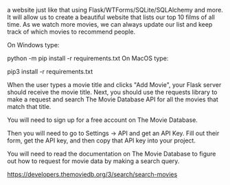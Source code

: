  a website just like that using Flask/WTForms/SQLite/SQLAlchemy and more. It will allow us to create a beautiful website that lists our top 10 films of all time. As we watch more movies, we can always update our list and keep track of which movies to recommend people.
 
On Windows type:

python -m pip install -r requirements.txt
On MacOS type:

pip3 install -r requirements.txt


When the user types a movie title and clicks "Add Movie", your Flask server should receive the movie title. Next, you should use the requests library to make a request and search The Movie Database API for all the movies that match that title.

You will need to sign up for a free account on The Movie Database.

Then you will need to go to Settings -> API and get an API Key. Fill out their form, get the API key, and then copy that API key into your project.




You will need to read the documentation on The Movie Database to figure out how to request for movie data by making a search query.

https://developers.themoviedb.org/3/search/search-movies